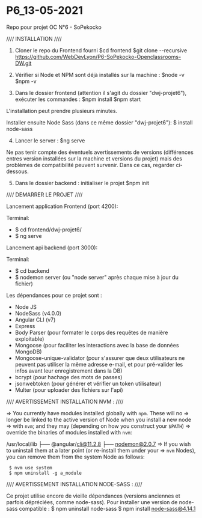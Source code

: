 # P6_13-05-2021
Repo pour projet OC N°6 - SoPekocko



//// INSTALLATION ////

1) Cloner le repo du Frontend fourni
    $cd frontend
    $git clone --recursive https://github.com/WebDevLyon/P6-SoPekocko-Openclassrooms-DW.git


2) Vérifier si Node et NPM sont déjà installés sur la machine :
    $node -v
    $npm -v

3) Dans le dossier frontend (attention il s'agit du dossier "dwj-projet6"), exécuter les commandes :
    $npm install
    $npm start

L'installation peut prendre plusieurs minutes.

Installer ensuite Node Sass (dans ce même dossier "dwj-projet6"): 
$ install node-sass 


4) Lancer le server :
    $ng serve

Ne pas tenir compte des éventuels avertissements de versions (différences entres version installées sur la machine et versions du projet) mais des problèmes de compatibilité peuvent survenir. Dans ce cas, regarder ci-dessous.


5) Dans le dossier backend : initialiser le projet
    $npm init



//// DEMARRER LE PROJET ////

Lancement application Frontend (port 4200):

Terminal:
- $ cd frontend/dwj-projet6/
- $ ng serve


Lancement api backend (port 3000):

Terminal:
- $ cd backend
- $ nodemon server (ou "node server" après chaque mise à jour du fichier)


Les dépendances pour ce projet sont :

- Node JS
- NodeSass (v4.0.0)
- Angular CLI (v7)
- Express
- Body Parser (pour formater le corps des requêtes de manière exploitable)
- Mongoose (pour faciliter les interactions avec la base de données MongoDB)
- Mongoose-unique-validator (pour s'assurer que deux utilisateurs ne peuvent pas utiliser la même adresse e-mail, et pour pré-valider les infos avant leur enregistrement dans la DB)
- bcrypt (pour hachage des mots de passes)
- jsonwebtoken (pour générer et vérifier un token utilisateur)
- Multer (pour uploader des fichiers sur l'api)







//// AVERTISSEMENT INSTALLATION NVM : ////

=> You currently have modules installed globally with `npm`. These will no
=> longer be linked to the active version of Node when you install a new node
=> with `nvm`; and they may (depending on how you construct your `$PATH`)
=> override the binaries of modules installed with `nvm`:

/usr/local/lib
├── @angular/cli@11.2.8
├── nodemon@2.0.7
=> If you wish to uninstall them at a later point (or re-install them under your
=> `nvm` Nodes), you can remove them from the system Node as follows:

     $ nvm use system
     $ npm uninstall -g a_module




//// AVERTISSEMENT INSTALLATION NODE-SASS : ////

Ce projet utilise encore de vieille dépendances (versions anciennes et parfois dépréciées, comme node-sass).
Pour installer une version de node-sass compatible :
$ npm uninstall node-sass
$ npm install node-sass@4.14.1